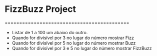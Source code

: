 # FizzBuzz Project
===========================================

* Listar de 1 a 100 um abaixo do outro.
* Quando for divisível por 3 no lugar do número mostrar Fizz
* Quando for divisível por 5 no lugar do número mostrar Buzz
* Quando for divisível por 3 e 5 no lugar do número mostrar FizzBuzz

 